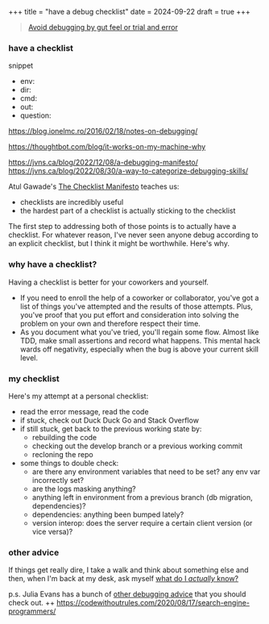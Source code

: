 +++
title = "have a debug checklist"
date = 2024-09-22
draft = true
+++

> [Avoid debugging by gut feel or trial and error](https://selectstarsql.com/beazley.html)

### have a checklist

snippet
* env: 
* dir: 
* cmd: 
* out:
* question: 

https://blog.ionelmc.ro/2016/02/18/notes-on-debugging/

https://thoughtbot.com/blog/it-works-on-my-machine-why

https://jvns.ca/blog/2022/12/08/a-debugging-manifesto/ https://jvns.ca/blog/2022/08/30/a-way-to-categorize-debugging-skills/

Atul Gawade's [The Checklist Manifesto](https://www.amazon.com/Checklist-Manifesto-How-Things-Right/dp/0312430000) teaches us: 

* checklists are incredibly useful
* the hardest part of a checklist is actually sticking to the checklist

The first step to addressing both of those points is to actually have a checklist. For whatever reason, I've never seen anyone debug according to an explicit checklist, but I think it might be worthwhile. Here's why.

### why have a checklist?

Having a checklist is better for your coworkers and yourself.

* If you need to enroll the help of a coworker or collaborator, you've got a list of things you've attempted and the results of those attempts. Plus, you've proof that you put effort and consideration into solving the problem on your own and therefore respect their time.
* As you document what you've tried, you'll regain some flow. Almost like TDD, make small assertions and record what happens. This mental hack wards off negativity, especially when the bug is above your current skill level.

### my checklist

Here's my attempt at a personal checklist:

* read the error message, read the code
* if stuck, check out Duck Duck Go and Stack Overflow
* if still stuck, get back to the previous working state by:
    - rebuilding the code
    - checking out the develop branch or a previous working commit
    - recloning the repo
* some things to double check:
    - are there any environment variables that need to be set? any env var incorrectly set?
    - are the logs masking anything?
    - anything left in environment from a previous branch (db migration, dependencies)?
    - dependencies: anything been bumped lately?
    - version interop: does the server require a certain client version (or vice versa)?

### other advice

If things get really dire, I take a walk and think about something else and then, when I'm back at my desk, ask myself [what do I *actually* know?](https://jvns.ca/blog/2018/09/01/learning-skills-you-can-practice/)

p.s. Julia Evans has a bunch of [other debugging advice](https://jvns.ca/blog/2019/06/23/a-few-debugging-resources/) that you should check out. ++ https://codewithoutrules.com/2020/08/17/search-engine-programmers/
